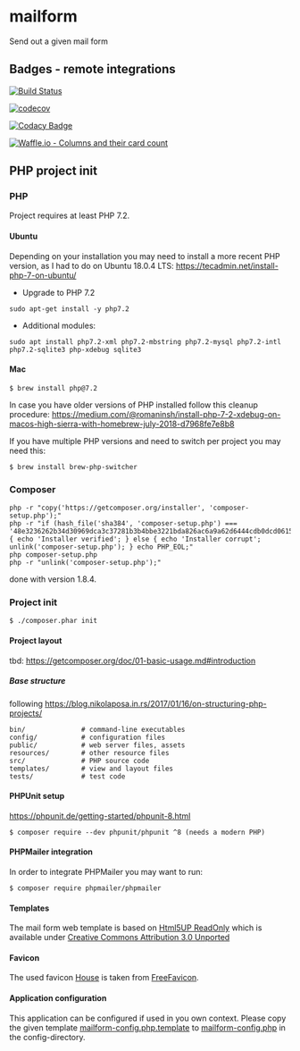 # mailform
Send out a given mail form

## Badges - remote integrations
[![Build Status](https://travis-ci.org/ottlinger/mailform.svg?branch=master)](https://travis-ci.org/ottlinger/mailform)

[![codecov](https://codecov.io/gh/ottlinger/mailform/branch/master/graph/badge.svg)](https://codecov.io/gh/ottlinger/mailform)

[![Codacy Badge](https://api.codacy.com/project/badge/Grade/07b670b13aa944a789f40bbdf297b337)](https://www.codacy.com/app/github_25/mailform?utm_source=github.com&amp;utm_medium=referral&amp;utm_content=ottlinger/mailform&amp;utm_campaign=Badge_Grade)

[![Waffle.io - Columns and their card count](https://badge.waffle.io/ottlinger/mailform.svg?columns=all)](https://waffle.io/ottlinger/mailform)

## PHP project init
### PHP

Project requires at least PHP 7.2.

#### Ubuntu
Depending on your installation you may need to install a more recent PHP version,
as I had to do on Ubuntu 18.0.4 LTS:
https://tecadmin.net/install-php-7-on-ubuntu/

* Upgrade to PHP 7.2
```
sudo apt-get install -y php7.2
```
* Additional modules:
```
sudo apt install php7.2-xml php7.2-mbstring php7.2-mysql php7.2-intl php7.2-sqlite3 php-xdebug sqlite3
```
#### Mac
```
$ brew install php@7.2
```
In case you have older versions of PHP installed follow this cleanup procedure:
https://medium.com/@romaninsh/install-php-7-2-xdebug-on-macos-high-sierra-with-homebrew-july-2018-d7968fe7e8b8

If you have multiple PHP versions and need to switch per project you may need this:
```
$ brew install brew-php-switcher
```

### Composer
```
php -r "copy('https://getcomposer.org/installer', 'composer-setup.php');"
php -r "if (hash_file('sha384', 'composer-setup.php') === '48e3236262b34d30969dca3c37281b3b4bbe3221bda826ac6a9a62d6444cdb0dcd0615698a5cbe587c3f0fe57a54d8f5') { echo 'Installer verified'; } else { echo 'Installer corrupt'; unlink('composer-setup.php'); } echo PHP_EOL;"
php composer-setup.php
php -r "unlink('composer-setup.php');"
```

done with version 1.8.4.

### Project init

```
$ ./composer.phar init
```

#### Project layout

tbd: https://getcomposer.org/doc/01-basic-usage.md#introduction

##### Base structure

following https://blog.nikolaposa.in.rs/2017/01/16/on-structuring-php-projects/

```
bin/              # command-line executables
config/           # configuration files
public/           # web server files, assets
resources/        # other resource files
src/              # PHP source code
templates/        # view and layout files
tests/            # test code
```

#### PHPUnit setup

https://phpunit.de/getting-started/phpunit-8.html

```
$ composer require --dev phpunit/phpunit ^8 (needs a modern PHP)
```

#### PHPMailer integration

In order to integrate PHPMailer you may want to run:
```
$ composer require phpmailer/phpmailer
```

#### Templates

The mail form web template is based on [Html5UP ReadOnly](https://html5up.net/read-only/download)
which is available under [Creative Commons Attribution 3.0 Unported](./templates/LICENSE.txt)

#### Favicon

The used favicon [House](https://www.freefavicon.com/freefavicons/objects/iconinfo/house-152-237998.html) is taken from [FreeFavicon](http://www.freefavicon.com/blog/).

#### Application configuration

This application can be configured if used in you own context.
Please copy the given template [mailform-config.php.template](./config/mailform-config.php.template)
to [mailform-config.php](./config) in the config-directory.
